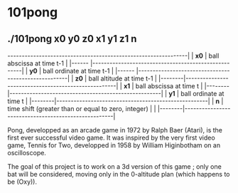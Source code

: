 101pong
===================

./101pong x0 y0 z0 x1 y1 z1 n
----------------------------------------
---------------------------------------------------------------|
| **x0** | ball abscissa at time t-1                           |
|------  |-----------------------------------------------------|
| **y0** | ball ordinate at time t-1                           |
|------  |-----------------------------------------------------|
| **z0** | ball altitude at time t-1                           |
|--------|-----------------------------------------------------|
| **x1** | ball abscissa at time t                             |
|--------|-----------------------------------------------------|
| **y1** | ball ordinate at time t                             |
|--------|-----------------------------------------------------|
| **n**  | time shift (greater than or equal to zero, integer) |                          |
|--------|-----------------------------------------------------|

Pong, developped as an arcade game in 1972 by Ralph Baer (Atari), is the first
ever successful video game. It was inspired by the very first video game,
Tennis for Two, developped in 1958 by William Higinbotham on an oscilloscope.

The goal of this project is to work on a 3d version of this game ;
only one bat will be considered, moving only in the 0-altitude plan (which happens to be (Oxy)).